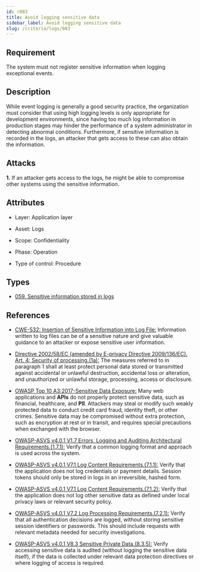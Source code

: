 ```yaml
---
id: r083
title: Avoid logging sensitive data
sidebar_label: Avoid logging sensitive data
slug: /criteria/logs/083
---
```


## Requirement

The system must not register sensitive information
when logging exceptional events.

## Description

While event logging is generally a good security practice,
the organization must consider that using high logging levels
is only appropriate for development environments,
since having too much log information in production stages may hinder
the performance of a system administrator in detecting abnormal conditions.
Furthermore, if sensitive information is recorded in the logs,
an attacker that gets access to these can also obtain the information.

## Attacks

**1.** If an attacker gets access to the logs,
he might be able to compromise other systems using the sensitive information.

## Attributes

- Layer: Application layer

- Asset: Logs

- Scope: Confidentiality

- Phase: Operation

- Type of control: Procedure

## Types

- [059. Sensitive information stored in logs](/types/059)

## References

- [CWE-532: Insertion of Sensitive Information into Log File:](https://cwe.mitre.org/data/definitions/532.html)
Information written to log files can be of a sensitive nature
and give valuable guidance to an attacker or expose sensitive user information.

- [Directive 2002/58/EC (amended by E-privacy Directive 2009/136/EC). Art. 4: Security of processing.(1a):](https://eur-lex.europa.eu/legal-content/EN/TXT/PDF/?uri=CELEX:02002L0058-20091219)
The measures referred to in paragraph 1 shall at least protect personal data
stored or transmitted against accidental or unlawful destruction,
accidental loss or alteration, and unauthorized or unlawful storage,
processing, access or disclosure.

- [OWASP Top 10 A3:2017-Sensitive Data Exposure:](https://owasp.org/www-project-top-ten/OWASP_Top_Ten_2017/Top_10-2017_A3-Sensitive_Data_Exposure)
Many web applications and **APIs** do not properly protect sensitive data,
such as financial, healthcare, and **PII**.
Attackers may steal or modify such weakly protected data
to conduct credit card fraud, identity theft, or other crimes.
Sensitive data may be compromised without extra protection,
such as encryption at rest or in transit,
and requires special precautions when exchanged with the browser.

- [OWASP-ASVS v4.0.1 V1.7 Errors, Logging and Auditing Architectural Requirements.(1.7.1):](https://owasp.org/www-project-application-security-verification-standard/)
Verify that a common logging format and approach is used across the system.

- [OWASP-ASVS v4.0.1 V7.1 Log Content Requirements.(7.1.1):](https://owasp.org/www-project-application-security-verification-standard/)
Verify that the application does not log credentials or payment details.
Session tokens should only be stored in logs in an irreversible, hashed form.

- [OWASP-ASVS v4.0.1 V7.1 Log Content Requirements.(7.1.2):](https://owasp.org/www-project-application-security-verification-standard/)
Verify that the application does not log other sensitive data
as defined under local privacy laws or relevant security policy.

- [OWASP-ASVS v4.0.1 V7.2 Log Processing Requirements.(7.2.1):](https://owasp.org/www-project-application-security-verification-standard/)
Verify that all authentication decisions are logged,
without storing sensitive session identifiers or passwords.
This should include requests with relevant metadata
needed for security investigations.

- [OWASP-ASVS v4.0.1 V8.3 Sensitive Private Data.(8.3.5):](https://owasp.org/www-project-application-security-verification-standard/)
Verify accessing sensitive data is audited
(without logging the sensitive data itself),
if the data is collected under relevant data protection directives
or where logging of access is required.
